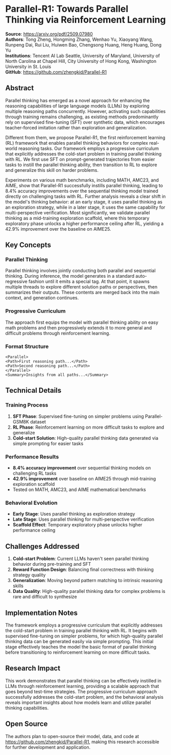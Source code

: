 # Parallel-R1: Towards Parallel Thinking via Reinforcement Learning

**Source**: https://arxiv.org/pdf/2509.07980  
**Authors**: Tong Zheng, Hongming Zhang, Wenhao Yu, Xiaoyang Wang, Runpeng Dai, Rui Liu, Huiwen Bao, Chengsong Huang, Heng Huang, Dong Yu  
**Institutions**: Tencent AI Lab Seattle, University of Maryland, University of North Carolina at Chapel Hill, City University of Hong Kong, Washington University in St. Louis  
**GitHub**: https://github.com/zhengkid/Parallel-R1

## Abstract

Parallel thinking has emerged as a novel approach for enhancing the reasoning capabilities of large language models (LLMs) by exploring multiple reasoning paths concurrently. However, activating such capabilities through training remains challenging, as existing methods predominantly rely on supervised fine-tuning (SFT) over synthetic data, which encourages teacher-forced imitation rather than exploration and generalization.

Different from them, we propose Parallel-R1, the first reinforcement learning (RL) framework that enables parallel thinking behaviors for complex real-world reasoning tasks. Our framework employs a progressive curriculum that explicitly addresses the cold-start problem in training parallel thinking with RL. We first use SFT on prompt-generated trajectories from easier tasks to instill the parallel thinking ability, then transition to RL to explore and generalize this skill on harder problems.

Experiments on various math benchmarks, including MATH, AMC23, and AIME, show that Parallel-R1 successfully instills parallel thinking, leading to 8.4% accuracy improvements over the sequential thinking model trained directly on challenging tasks with RL. Further analysis reveals a clear shift in the model's thinking behavior: at an early stage, it uses parallel thinking as an exploration strategy, while in a later stage, it uses the same capability for multi-perspective verification. Most significantly, we validate parallel thinking as a mid-training exploration scaffold, where this temporary exploratory phase unlocks a higher performance ceiling after RL, yielding a 42.9% improvement over the baseline on AIME25.

## Key Concepts

### Parallel Thinking
Parallel thinking involves jointly conducting both parallel and sequential thinking. During inference, the model generates in a standard auto-regressive fashion until it emits a special <Parallel> tag. At that point, it spawns multiple threads to explore different solution paths or perspectives, then summarizes their outputs. These contents are merged back into the main context, and generation continues.

### Progressive Curriculum
The approach first equips the model with parallel thinking ability on easy math problems and then progressively extends it to more general and difficult problems through reinforcement learning.

### Format Structure
```
<Parallel>
<Path>First reasoning path...</Path>
<Path>Second reasoning path...</Path>
</Parallel>
<Summary>Insights from all paths...</Summary>
```

## Technical Details

### Training Process
1. **SFT Phase**: Supervised fine-tuning on simpler problems using Parallel-GSM8K dataset
2. **RL Phase**: Reinforcement learning on more difficult tasks to explore and generalize
3. **Cold-start Solution**: High-quality parallel thinking data generated via simple prompting for easier tasks

### Performance Results
- **8.4% accuracy improvement** over sequential thinking models on challenging RL tasks
- **42.9% improvement** over baseline on AIME25 through mid-training exploration scaffold
- Tested on MATH, AMC23, and AIME mathematical benchmarks

### Behavioral Evolution
- **Early Stage**: Uses parallel thinking as exploration strategy
- **Late Stage**: Uses parallel thinking for multi-perspective verification
- **Scaffold Effect**: Temporary exploratory phase unlocks higher performance ceiling

## Challenges Addressed

1. **Cold-start Problem**: Current LLMs haven't seen parallel thinking behavior during pre-training and SFT
2. **Reward Function Design**: Balancing final correctness with thinking strategy quality
3. **Generalization**: Moving beyond pattern matching to intrinsic reasoning skills
4. **Data Quality**: High-quality parallel thinking data for complex problems is rare and difficult to synthesize

## Implementation Notes

The framework employs a progressive curriculum that explicitly addresses the cold-start problem in training parallel thinking with RL. It begins with supervised fine-tuning on simpler problems, for which high-quality parallel thinking data can be generated easily via simple prompting. This initial stage effectively teaches the model the basic format of parallel thinking before transitioning to reinforcement learning on more difficult tasks.

## Research Impact

This work demonstrates that parallel thinking can be effectively instilled in LLMs through reinforcement learning, providing a scalable approach that goes beyond test-time strategies. The progressive curriculum approach successfully addresses the cold-start problem, and the behavioral analysis reveals important insights about how models learn and utilize parallel thinking capabilities.

## Open Source

The authors plan to open-source their model, data, and code at https://github.com/zhengkid/Parallel-R1, making this research accessible for further development and application.
